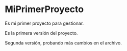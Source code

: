 # MiPrimerProyecto
Es mi primer proyecto para gestionar. 

Es la primera versión del proyecto. 

Segunda versión, probando más cambios en el archivo. 
